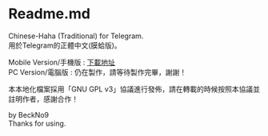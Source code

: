 # Readme.md
Chinese-Haha (Traditional) for Telegram.  
用於Telegram的正體中文(膜蛤版)。

Mobile Version/手機版 : [下載地址](http://pan.baidu.com/share/link?shareid=1215740210&uk=2643480003)  
PC Version/電腦版 : 仍在製作，請等待製作完畢，謝謝！

本本地化檔案採用「GNU GPL v3」協議進行發佈，請在轉載的時候按照本協議並註明作者，感謝合作！  

by BeckNo9  
Thanks for using.
